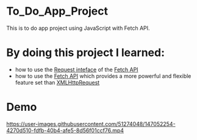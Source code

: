 # To_Do_App_Project
This is to do app project using JavaScript with Fetch API.
# By doing this project I learned:
- how to use the [Request inteface](https://developer.mozilla.org/en-US/docs/Web/API/Request) of the [Fetch API](https://developer.mozilla.org/en-US/docs/Web/API/Fetch_API)
- how to use the [Fetch API](https://developer.mozilla.org/en-US/docs/Web/API/Fetch_API) which provides a more powerful and flexible feature set than [XMLHttpRequest](https://developer.mozilla.org/en-US/docs/Web/API/XMLHttpRequest)
# Demo
https://user-images.githubusercontent.com/51274048/147052254-4270d510-fdfb-40b4-afe5-8d56f01ccf76.mp4